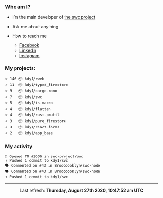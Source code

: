 ### Who am I?

- I’m the main developer of [the swc project](https://github.com/swc-project/swc)

- Ask me about anything

- How to reach me
  - [Facebook](https://www.facebook.com/profile.php?id=100024888122318)
  - [Linkedin](https://www.linkedin.com/in/kdy1/)
  - [Instagram](https://www.instagram.com/kdy1123/)

### My projects:

```
⭐️ 146 📦 kdy1/rweb
⭐️ 11  📦 kdy1/typed_firestore
⭐️ 9   📦 kdy1/cargo-mono
⭐️ 7   📦 kdy1/swc
⭐️ 5   📦 kdy1/is-macro
⭐️ 4   📦 kdy1/flatten
⭐️ 4   📦 kdy1/rust-pmutil
⭐️ 3   📦 kdy1/pure_firestore
⭐️ 3   📦 kdy1/react-forms
⭐️ 2   📦 kdy1/app_base
```

### My activity:

```
💪 Opened PR #1006 in swc-project/swc
⬆️ Pushed 1 commit to kdy1/swc
🗣 Commented on #43 in Brooooooklyn/swc-node
🗣 Commented on #43 in Brooooooklyn/swc-node
⬆️ Pushed 1 commit to kdy1/swc
```

------------
<p align="center">Last refresh: <b>Thursday, August 27th 2020, 10:47:52 am UTC</b></p>